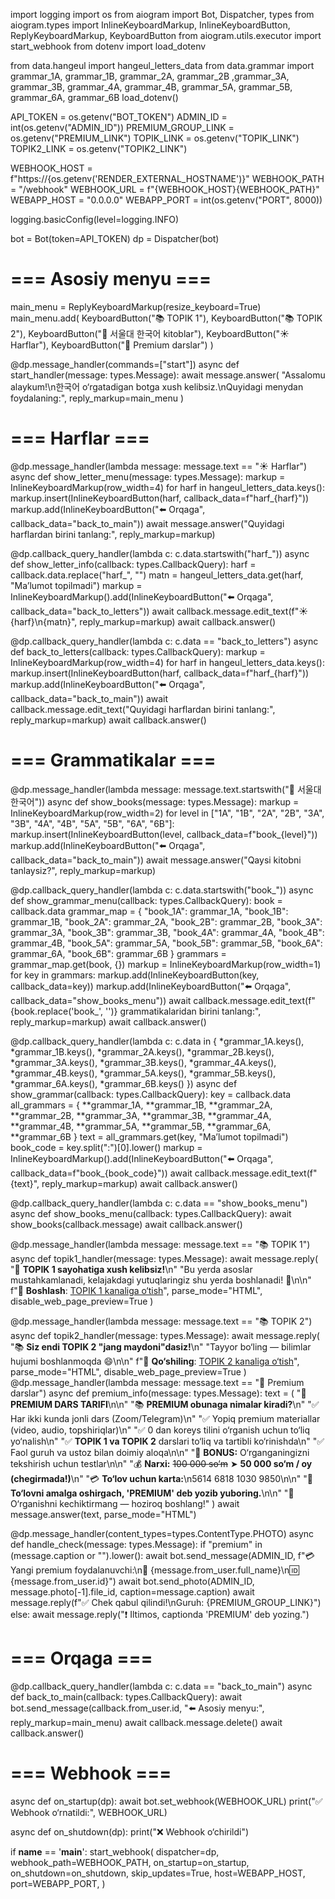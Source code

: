 import logging
import os
from aiogram import Bot, Dispatcher, types
from aiogram.types import InlineKeyboardMarkup, InlineKeyboardButton, ReplyKeyboardMarkup, KeyboardButton
from aiogram.utils.executor import start_webhook
from dotenv import load_dotenv

from data.hangeul import hangeul_letters_data
from data.grammar import grammar_1A, grammar_1B, grammar_2A, grammar_2B ,grammar_3A, grammar_3B, grammar_4A, grammar_4B, grammar_5A, grammar_5B, grammar_6A, grammar_6B
load_dotenv()

API_TOKEN = os.getenv("BOT_TOKEN")
ADMIN_ID = int(os.getenv("ADMIN_ID"))
PREMIUM_GROUP_LINK = os.getenv("PREMIUM_LINK")
TOPIK_LINK = os.getenv("TOPIK_LINK")
TOPIK2_LINK = os.getenv("TOPIK2_LINK")

WEBHOOK_HOST = f"https://{os.getenv('RENDER_EXTERNAL_HOSTNAME')}"
WEBHOOK_PATH = "/webhook"
WEBHOOK_URL = f"{WEBHOOK_HOST}{WEBHOOK_PATH}"
WEBAPP_HOST = "0.0.0.0"
WEBAPP_PORT = int(os.getenv("PORT", 8000))

logging.basicConfig(level=logging.INFO)

bot = Bot(token=API_TOKEN)
dp = Dispatcher(bot)

# === Asosiy menyu ===
main_menu = ReplyKeyboardMarkup(resize_keyboard=True)
main_menu.add(
    KeyboardButton("📚 TOPIK 1"),
    KeyboardButton("📚 TOPIK 2"),
    KeyboardButton("📖 서울대 한국어 kitoblar"),
    KeyboardButton("☀️ Harflar"),
    KeyboardButton("💎 Premium darslar")
)

@dp.message_handler(commands=["start"])
async def start_handler(message: types.Message):
    await message.answer(
        "Assalomu alaykum!\n한국어 o‘rgatadigan botga xush kelibsiz.\nQuyidagi menydan foydalaning:",
        reply_markup=main_menu
    )

# === Harflar ===
@dp.message_handler(lambda message: message.text == "☀️ Harflar")
async def show_letter_menu(message: types.Message):
    markup = InlineKeyboardMarkup(row_width=4)
    for harf in hangeul_letters_data.keys():
        markup.insert(InlineKeyboardButton(harf, callback_data=f"harf_{harf}"))
    markup.add(InlineKeyboardButton("⬅️ Orqaga", callback_data="back_to_main"))
    await message.answer("Quyidagi harflardan birini tanlang:", reply_markup=markup)

@dp.callback_query_handler(lambda c: c.data.startswith("harf_"))
async def show_letter_info(callback: types.CallbackQuery):
    harf = callback.data.replace("harf_", "")
    matn = hangeul_letters_data.get(harf, "Ma’lumot topilmadi")
    markup = InlineKeyboardMarkup().add(InlineKeyboardButton("⬅️ Orqaga", callback_data="back_to_letters"))
    await callback.message.edit_text(f"☀️ {harf}\n{matn}", reply_markup=markup)
    await callback.answer()

@dp.callback_query_handler(lambda c: c.data == "back_to_letters")
async def back_to_letters(callback: types.CallbackQuery):
    markup = InlineKeyboardMarkup(row_width=4)
    for harf in hangeul_letters_data.keys():
        markup.insert(InlineKeyboardButton(harf, callback_data=f"harf_{harf}"))
    markup.add(InlineKeyboardButton("⬅️ Orqaga", callback_data="back_to_main"))
    await callback.message.edit_text("Quyidagi harflardan birini tanlang:", reply_markup=markup)
    await callback.answer()

# === Grammatikalar ===
@dp.message_handler(lambda message: message.text.startswith("📖 서울대 한국어"))
async def show_books(message: types.Message):
    markup = InlineKeyboardMarkup(row_width=2)
    for level in ["1A", "1B", "2A", "2B", "3A", "3B", "4A", "4B", "5A", "5B", "6A", "6B"]:
        markup.insert(InlineKeyboardButton(level, callback_data=f"book_{level}"))
    markup.add(InlineKeyboardButton("⬅️ Orqaga", callback_data="back_to_main"))
    await message.answer("Qaysi kitobni tanlaysiz?", reply_markup=markup)

@dp.callback_query_handler(lambda c: c.data.startswith("book_"))
async def show_grammar_menu(callback: types.CallbackQuery):
    book = callback.data
    grammar_map = {
        "book_1A": grammar_1A,
        "book_1B": grammar_1B,
        "book_2A": grammar_2A,
        "book_2B": grammar_2B,
        "book_3A": grammar_3A,
        "book_3B": grammar_3B,
        "book_4A": grammar_4A,
        "book_4B": grammar_4B,
        "book_5A": grammar_5A,
        "book_5B": grammar_5B,
        "book_6A": grammar_6A,
        "book_6B": grammar_6B
    }
    grammars = grammar_map.get(book, {})
    markup = InlineKeyboardMarkup(row_width=1)
    for key in grammars:
        markup.add(InlineKeyboardButton(key, callback_data=key))
    markup.add(InlineKeyboardButton("⬅️ Orqaga", callback_data="show_books_menu"))
    await callback.message.edit_text(f"{book.replace('book_', '')} grammatikalaridan birini tanlang:", reply_markup=markup)
    await callback.answer()

@dp.callback_query_handler(lambda c: c.data in {
    *grammar_1A.keys(), *grammar_1B.keys(), *grammar_2A.keys(), *grammar_2B.keys(),
    *grammar_3A.keys(), *grammar_3B.keys(), *grammar_4A.keys(), *grammar_4B.keys(),
    *grammar_5A.keys(), *grammar_5B.keys(), *grammar_6A.keys(), *grammar_6B.keys()
})
async def show_grammar(callback: types.CallbackQuery):
    key = callback.data
    all_grammars = {
        **grammar_1A, **grammar_1B, **grammar_2A, **grammar_2B,
        **grammar_3A, **grammar_3B, **grammar_4A, **grammar_4B,
        **grammar_5A, **grammar_5B, **grammar_6A, **grammar_6B
    }
    text = all_grammars.get(key, "Ma’lumot topilmadi")
    book_code = key.split(":")[0].lower()
    markup = InlineKeyboardMarkup().add(InlineKeyboardButton("⬅️ Orqaga", callback_data=f"book_{book_code}"))
    await callback.message.edit_text(f"{text}", reply_markup=markup)
    await callback.answer()

@dp.callback_query_handler(lambda c: c.data == "show_books_menu")
async def show_books_menu(callback: types.CallbackQuery):
    await show_books(callback.message)
    await callback.answer()

@dp.message_handler(lambda message: message.text == "📚 TOPIK 1")
async def topik1_handler(message: types.Message):
    await message.reply(
        "📘 <b>TOPIK 1 sayohatiga xush kelibsiz!</b>\n"
        "Bu yerda asoslar mustahkamlanadi, kelajakdagi yutuqlaringiz shu yerda boshlanadi! 💪\n\n"
        f"🚀 <b>Boshlash</b>: <a href='{TOPIK_LINK}'>TOPIK 1 kanaliga o‘tish</a>",
        parse_mode="HTML",
        disable_web_page_preview=True
    )

@dp.message_handler(lambda message: message.text == "📚 TOPIK 2")
async def topik2_handler(message: types.Message):
    await message.reply(
        "📚 <b>Siz endi TOPIK 2 \"jang maydoni\"dasiz!</b>\n"
        "Tayyor bo‘ling — bilimlar hujumi boshlanmoqda 😄\n\n"
        f"🚀 <b>Qo‘shiling</b>: <a href='{TOPIK2_LINK}'>TOPIK 2 kanaliga o‘tish</a>",
        parse_mode="HTML",
        disable_web_page_preview=True
    )
@dp.message_handler(lambda message: message.text == "💎 Premium darslar")
async def premium_info(message: types.Message):
    text = (
        "💎 <b>PREMIUM DARS TARIFI</b>\n\n"
        "📚 <b>PREMIUM obunaga nimalar kiradi?</b>\n"
        "✅ Har ikki kunda jonli dars (Zoom/Telegram)\n"
        "✅ Yopiq premium materiallar (video, audio, topshiriqlar)\n"
        "✅ 0 dan koreys tilini o‘rganish uchun to‘liq yo‘nalish\n"
        "✅ <b>TOPIK 1 va TOPIK 2</b> darslari to‘liq va tartibli ko‘rinishda\n"
        "✅ Faol guruh va ustoz bilan doimiy aloqa\n\n"
        "🎁 <b>BONUS:</b> O‘rganganingizni tekshirish uchun testlar\n\n"
        "💰 <b>Narxi:</b> <s>100 000 so‘m</s> ➤ <b>50 000 so‘m / oy (chegirmada!)</b>\n"
        "💳 <b>To‘lov uchun karta:</b>\n5614 6818 1030 9850\n\n"
        "📩 <b>To‘lovni amalga oshirgach, 'PREMIUM' deb yozib yuboring.</b>\n\n"
        "🚀 O‘rganishni kechiktirmang — hoziroq boshlang!"
    )
    await message.answer(text, parse_mode="HTML")


@dp.message_handler(content_types=types.ContentType.PHOTO)
async def handle_check(message: types.Message):
    if "premium" in (message.caption or "").lower():
        await bot.send_message(ADMIN_ID, f"💳 Yangi premium foydalanuvchi:\n👤 {message.from_user.full_name}\n🆔 {message.from_user.id}")
        await bot.send_photo(ADMIN_ID, message.photo[-1].file_id, caption=message.caption)
        await message.reply(f"✅ Chek qabul qilindi!\nGuruh: {PREMIUM_GROUP_LINK}")
    else:
        await message.reply("❗ Iltimos, captionda 'PREMIUM' deb yozing.")

# === Orqaga ===
@dp.callback_query_handler(lambda c: c.data == "back_to_main")
async def back_to_main(callback: types.CallbackQuery):
    await bot.send_message(callback.from_user.id, "⬅️ Asosiy menyu:", reply_markup=main_menu)
    await callback.message.delete()
    await callback.answer()

# === Webhook ===
async def on_startup(dp):
    await bot.set_webhook(WEBHOOK_URL)
    print("✅ Webhook o‘rnatildi:", WEBHOOK_URL)

async def on_shutdown(dp):
    print("❌ Webhook o‘chirildi")

if __name__ == '__main__':
    start_webhook(
        dispatcher=dp,
        webhook_path=WEBHOOK_PATH,
        on_startup=on_startup,
        on_shutdown=on_shutdown,
        skip_updates=True,
        host=WEBAPP_HOST,
        port=WEBAPP_PORT,
    )
